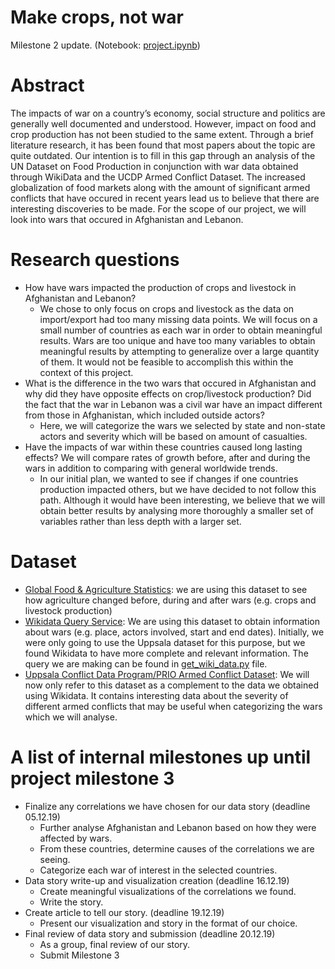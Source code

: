 # Make crops, not war

Milestone 2 update. (Notebook: [project.ipynb](project.ipynb))

# Abstract

The impacts of war on a country’s economy, social structure and politics are generally well documented and understood. However, impact on food and crop production has not been studied to the same extent. Through a brief literature research, it has been found that most papers about the topic are quite outdated. Our intention is to fill in this gap through an analysis of the UN Dataset on Food Production in conjunction with war data obtained through WikiData and the UCDP Armed Conflict Dataset. The increased globalization of food markets along with the amount of significant armed conflicts that have occured in recent years lead us to believe that there are interesting discoveries to be made. For the scope of our project, we will look into wars that occured in Afghanistan and Lebanon.

# Research questions

- How have wars impacted the production of crops and livestock in Afghanistan and Lebanon? 
    - We chose to only focus on crops and livestock as the data on import/export had too many missing data points. We will focus on a small number of countries as each war in order to obtain meaningful results. Wars are too unique and have too many variables to obtain meaningful results by attempting to generalize over a large quantity of them. It would not be feasible to accomplish this within the context of this project.
- What is the difference in the two wars that occured in Afghanistan and why did they have opposite effects on crop/livestock production? Did the fact that the war in Lebanon was a civil war have an impact different from those in Afghanistan, which included outside actors?
   - Here, we will categorize the wars we selected by state and non-state actors and severity which will be based on amount of casualties.
- Have the impacts of war within these countries caused long lasting effects? We will compare rates of growth before, after and during the wars in addition to comparing with general worldwide trends.
    - In our initial plan, we wanted to see if changes if one countries production impacted others, but we have decided to not follow this path. Although it would have been interesting, we believe that we will obtain better results by analysing more thoroughly a smaller set of variables rather than less depth with a larger set.

# Dataset

- [Global Food & Agriculture Statistics](https://www.kaggle.com/unitednations/global-food-agriculture-statistics): we are using this dataset to see how agriculture changed before, during and after wars (e.g. crops and livestock production)
- [Wikidata Query Service](https://query.wikidata.org/): We are using this dataset to obtain information about wars (e.g. place, actors involved, start and end dates). Initially, we were only going to use the Uppsala dataset for this purpose, but we found Wikidata to have more complete and relevant information. The query we are making can be found in [get_wiki_data.py](src/get_wiki_data.py) file.
- [Uppsala Conflict Data Program/PRIO Armed Conflict Dataset](https://ucdp.uu.se/): We will now only refer to this dataset as a complement to the data we obtained using Wikidata. It contains interesting data about the severity of different armed conflicts that may be useful when categorizing the wars which we will analyse.

# A list of internal milestones up until project milestone 3

- Finalize any correlations we have chosen for our data story (deadline 05.12.19)
    - Further analyse Afghanistan and Lebanon based on how they were affected by wars.
    - From these countries, determine causes of the correlations we are seeing.
    - Categorize each war of interest in the selected countries.    
- Data story write-up and visualization creation (deadline 16.12.19)
    - Create meaningful visualizations of the correlations we found.
    - Write the story.
- Create article to tell our story. (deadline 19.12.19)
    - Present our visualization and story in the format of our choice.
- Final review of data story and submission (deadline 20.12.19)
    - As a group, final review of our story.
    - Submit Milestone 3

